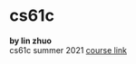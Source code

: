 # cs61c
**by lin zhuo**\
cs61c summer 2021
[course link](https://inst.eecs.berkeley.edu/~cs61c/su21/)
